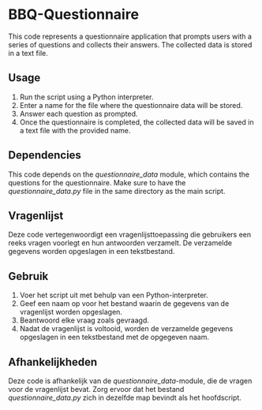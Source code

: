 # BBQ-Questionnaire

This code represents a questionnaire application that prompts users with a series of questions and collects their answers. The collected data is stored in a text file.

## Usage

1. Run the script using a Python interpreter.
2. Enter a name for the file where the questionnaire data will be stored.
3. Answer each question as prompted.
4. Once the questionnaire is completed, the collected data will be saved in a text file with the provided name.

## Dependencies

This code depends on the *questionnaire_data* module, which contains the questions for the questionnaire. Make sure to have the *questionnaire_data.py* file in the same directory as the main script.




## Vragenlijst

Deze code vertegenwoordigt een vragenlijsttoepassing die gebruikers een reeks vragen voorlegt en hun antwoorden verzamelt. De verzamelde gegevens worden opgeslagen in een tekstbestand.

## Gebruik

1. Voer het script uit met behulp van een Python-interpreter.
2. Geef een naam op voor het bestand waarin de gegevens van de vragenlijst worden opgeslagen.
3. Beantwoord elke vraag zoals gevraagd.
4. Nadat de vragenlijst is voltooid, worden de verzamelde gegevens opgeslagen in een tekstbestand met de opgegeven naam.


## Afhankelijkheden

Deze code is afhankelijk van de *questionnaire_data*-module, die de vragen voor de vragenlijst bevat. Zorg ervoor dat het bestand *questionnaire_data.py* zich in dezelfde map bevindt als het hoofdscript.